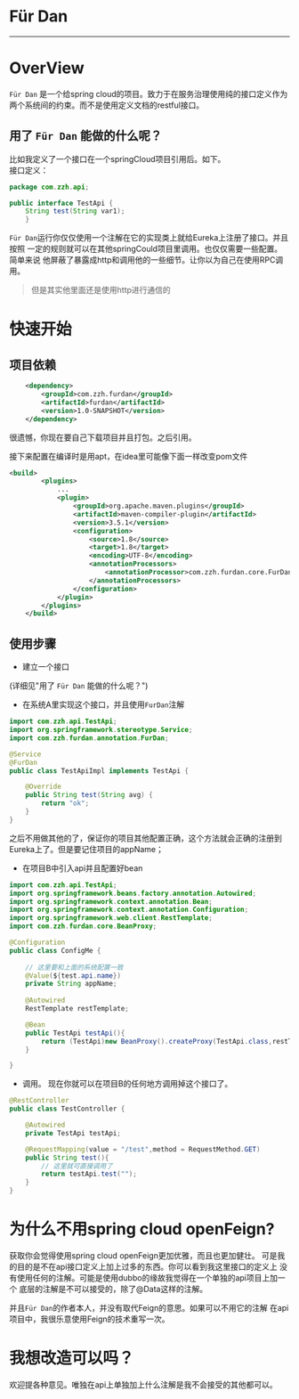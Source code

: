 
# Für Dan

---
# OverView

`Für Dan` 是一个给spring cloud的项目。致力于在服务治理使用纯的接口定义作为
两个系统间的约束。而不是使用定义文档的restful接口。  

## 用了 `Für Dan` 能做的什么呢？  

比如我定义了一个接口在一个springCloud项目引用后。如下。  
接口定义：  
```java
package com.zzh.api;

public interface TestApi {
    String test(String var1);
    }
```

`Für Dan`运行你仅仅使用一个注解在它的实现类上就给Eureka上注册了接口。并且按照
一定的规则就可以在其他springCould项目里调用。也仅仅需要一些配置。简单来说
他屏蔽了暴露成http和调用他的一些细节。让你以为自己在使用RPC调用。

> 但是其实他里面还是使用http进行通信的


# 快速开始

## 项目依赖

```xml
    <dependency>
        <groupId>com.zzh.furdan</groupId>
        <artifactId>furdan</artifactId>
        <version>1.0-SNAPSHOT</version>
    </dependency>
```
很遗憾，你现在要自己下载项目并且打包。之后引用。

接下来配置在编译时是用apt，在idea里可能像下面一样改变pom文件
```xml
<build>
        <plugins>
            ...
            <plugin>
                <groupId>org.apache.maven.plugins</groupId>
                <artifactId>maven-compiler-plugin</artifactId>
                <version>3.5.1</version>
                <configuration>
                    <source>1.8</source>
                    <target>1.8</target>
                    <encoding>UTF-8</encoding>
                    <annotationProcessors>
                        <annotationProcessor>com.zzh.furdan.core.FurDanProcessor</annotationProcessor>
                    </annotationProcessors>
                </configuration>
            </plugin>
        </plugins>
    </build>
```

## 使用步骤

- 建立一个接口

(详细见"用了 `Für Dan` 能做的什么呢？")

- 在系统A里实现这个接口，并且使用`FurDan`注解

```java
import com.zzh.api.TestApi;
import org.springframework.stereotype.Service;
import com.zzh.furdan.annotation.FurDan;

@Service
@FurDan
public class TestApiImpl implements TestApi {

    @Override
    public String test(String avg) {
        return "ok";
    }
}
```
之后不用做其他的了，保证你的项目其他配置正确，这个方法就会正确的注册到
Eureka上了。但是要记住项目的appName；

-  在项目B中引入api并且配置好bean

```java
import com.zzh.api.TestApi;
import org.springframework.beans.factory.annotation.Autowired;
import org.springframework.context.annotation.Bean;
import org.springframework.context.annotation.Configuration;
import org.springframework.web.client.RestTemplate;
import com.zzh.furdan.core.BeanProxy;

@Configuration
public class ConfigMe {
    
    // 这里要和上面的系统配置一致
    @Value(${test.api.name})
    private String appName;
    
    @Autowired
    RestTemplate restTemplate;

    @Bean
    public TestApi testApi(){
        return (TestApi)new BeanProxy().createProxy(TestApi.class,restTemplate,appName);
    }

}
```


- 调用。
现在你就可以在项目B的任何地方调用掉这个接口了。

```java
@RestController
public class TestController {

    @Autowired
    private TestApi testApi;

    @RequestMapping(value = "/test",method = RequestMethod.GET)
    public String test(){
        // 这里就可直接调用了
        return testApi.test("");
    }
}

```


# 为什么不用spring cloud openFeign?

获取你会觉得使用spring cloud openFeign更加优雅，而且也更加健壮。
可是我的目的是不在api接口定义上加上过多的东西。你可以看到我这里接口的定义上
没有使用任何的注解。可能是使用dubbo的缘故我觉得在一个单独的api项目上加一个
底层的注解是不可以接受的，除了@Data这样的注解。

并且`Für Dan`的作者本人，并没有取代Feign的意思。如果可以不用它的注解
在api项目中，我很乐意使用Feign的技术重写一次。

# 我想改造可以吗？
欢迎提各种意见。唯独在api上单独加上什么注解是我不会接受的其他都可以。
